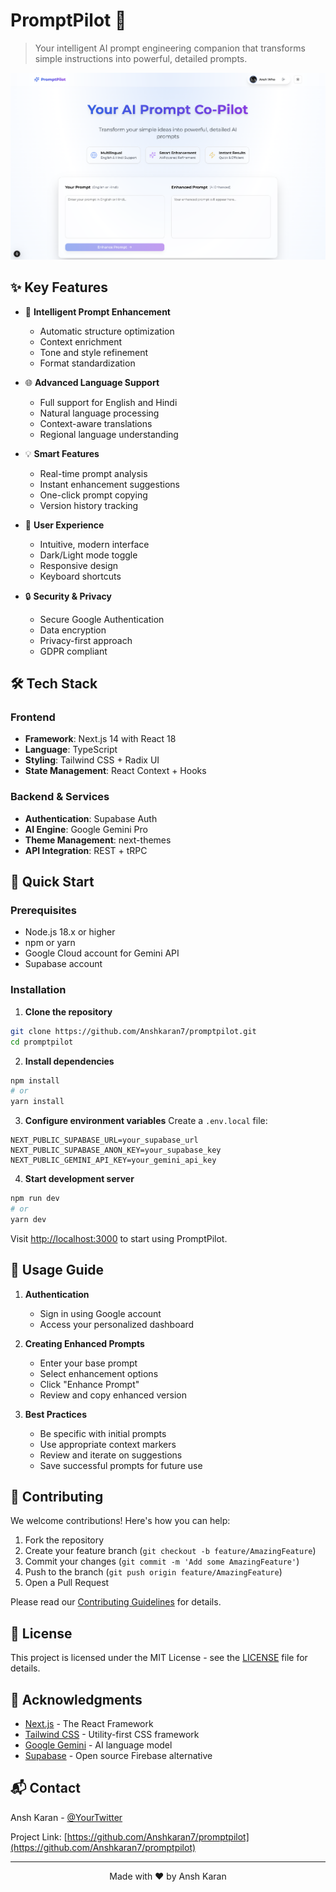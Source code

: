 # PromptPilot 🚀

> Your intelligent AI prompt engineering companion that transforms simple instructions into powerful, detailed prompts.

![PromptPilot Screenshot](./public/screenshot.png)

## ✨ Key Features

- 🎯 **Intelligent Prompt Enhancement**

  - Automatic structure optimization
  - Context enrichment
  - Tone and style refinement
  - Format standardization

- 🌐 **Advanced Language Support**

  - Full support for English and Hindi
  - Natural language processing
  - Context-aware translations
  - Regional language understanding

- 💡 **Smart Features**

  - Real-time prompt analysis
  - Instant enhancement suggestions
  - One-click prompt copying
  - Version history tracking

- 🎨 **User Experience**

  - Intuitive, modern interface
  - Dark/Light mode toggle
  - Responsive design
  - Keyboard shortcuts

- 🔒 **Security & Privacy**
  - Secure Google Authentication
  - Data encryption
  - Privacy-first approach
  - GDPR compliant

## 🛠️ Tech Stack

### Frontend

- **Framework**: Next.js 14 with React 18
- **Language**: TypeScript
- **Styling**: Tailwind CSS + Radix UI
- **State Management**: React Context + Hooks

### Backend & Services

- **Authentication**: Supabase Auth
- **AI Engine**: Google Gemini Pro
- **Theme Management**: next-themes
- **API Integration**: REST + tRPC

## 🚀 Quick Start

### Prerequisites

- Node.js 18.x or higher
- npm or yarn
- Google Cloud account for Gemini API
- Supabase account

### Installation

1. **Clone the repository**

```bash
git clone https://github.com/Anshkaran7/promptpilot.git
cd promptpilot
```

2. **Install dependencies**

```bash
npm install
# or
yarn install
```

3. **Configure environment variables**
   Create a `.env.local` file:

```env
NEXT_PUBLIC_SUPABASE_URL=your_supabase_url
NEXT_PUBLIC_SUPABASE_ANON_KEY=your_supabase_key
NEXT_PUBLIC_GEMINI_API_KEY=your_gemini_api_key
```

4. **Start development server**

```bash
npm run dev
# or
yarn dev
```

Visit [http://localhost:3000](http://localhost:3000) to start using PromptPilot.

## 📖 Usage Guide

1. **Authentication**

   - Sign in using Google account
   - Access your personalized dashboard

2. **Creating Enhanced Prompts**

   - Enter your base prompt
   - Select enhancement options
   - Click "Enhance Prompt"
   - Review and copy enhanced version

3. **Best Practices**
   - Be specific with initial prompts
   - Use appropriate context markers
   - Review and iterate on suggestions
   - Save successful prompts for future use

## 🤝 Contributing

We welcome contributions! Here's how you can help:

1. Fork the repository
2. Create your feature branch (`git checkout -b feature/AmazingFeature`)
3. Commit your changes (`git commit -m 'Add some AmazingFeature'`)
4. Push to the branch (`git push origin feature/AmazingFeature`)
5. Open a Pull Request

Please read our [Contributing Guidelines](CONTRIBUTING.md) for details.

## 📄 License

This project is licensed under the MIT License - see the [LICENSE](LICENSE) file for details.

## 🙏 Acknowledgments

- [Next.js](https://nextjs.org/) - The React Framework
- [Tailwind CSS](https://tailwindcss.com/) - Utility-first CSS framework
- [Google Gemini](https://deepmind.google/technologies/gemini/) - AI language model
- [Supabase](https://supabase.com/) - Open source Firebase alternative

## 📬 Contact

Ansh Karan - [@YourTwitter](https://twitter.com/yourusername)

Project Link: [https://github.com/Anshkaran7/promptpilot](https://github.com/Anshkaran7/promptpilot)

---

<p align="center">Made with ❤️ by Ansh Karan</p>
